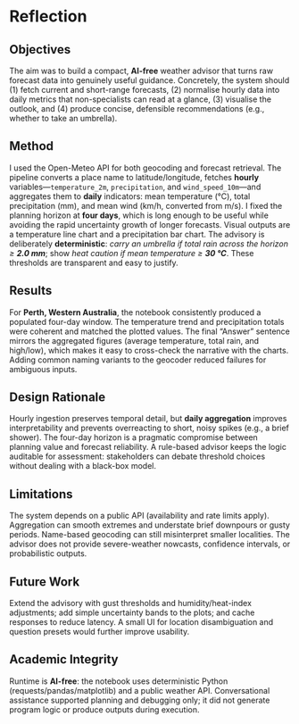 # Reflection

## Objectives

The aim was to build a compact, **AI-free** weather advisor that turns raw forecast data into genuinely useful guidance. Concretely, the system should (1) fetch current and short-range forecasts, (2) normalise hourly data into daily metrics that non-specialists can read at a glance, (3) visualise the outlook, and (4) produce concise, defensible recommendations (e.g., whether to take an umbrella).

## Method

I used the Open-Meteo API for both geocoding and forecast retrieval. The pipeline converts a place name to latitude/longitude, fetches **hourly** variables—`temperature_2m`, `precipitation`, and `wind_speed_10m`—and aggregates them to **daily** indicators: mean temperature (°C), total precipitation (mm), and mean wind (km/h, converted from m/s). I fixed the planning horizon at **four days**, which is long enough to be useful while avoiding the rapid uncertainty growth of longer forecasts. Visual outputs are a temperature line chart and a precipitation bar chart. The advisory is deliberately **deterministic**: *carry an umbrella if total rain across the horizon ≥ **2.0 mm***; show *heat caution if mean temperature ≥ **30 °C***. These thresholds are transparent and easy to justify.

## Results

For **Perth, Western Australia**, the notebook consistently produced a populated four-day window. The temperature trend and precipitation totals were coherent and matched the plotted values. The final “Answer” sentence mirrors the aggregated figures (average temperature, total rain, and high/low), which makes it easy to cross-check the narrative with the charts. Adding common naming variants to the geocoder reduced failures for ambiguous inputs.

## Design Rationale

Hourly ingestion preserves temporal detail, but **daily aggregation** improves interpretability and prevents overreacting to short, noisy spikes (e.g., a brief shower). The four-day horizon is a pragmatic compromise between planning value and forecast reliability. A rule-based advisor keeps the logic auditable for assessment: stakeholders can debate threshold choices without dealing with a black-box model.

## Limitations

The system depends on a public API (availability and rate limits apply). Aggregation can smooth extremes and understate brief downpours or gusty periods. Name-based geocoding can still misinterpret smaller localities. The advisor does not provide severe-weather nowcasts, confidence intervals, or probabilistic outputs.

## Future Work

Extend the advisory with gust thresholds and humidity/heat-index adjustments; add simple uncertainty bands to the plots; and cache responses to reduce latency. A small UI for location disambiguation and question presets would further improve usability.

## Academic Integrity

Runtime is **AI-free**: the notebook uses deterministic Python (requests/pandas/matplotlib) and a public weather API. Conversational assistance supported planning and debugging only; it did not generate program logic or produce outputs during execution.
